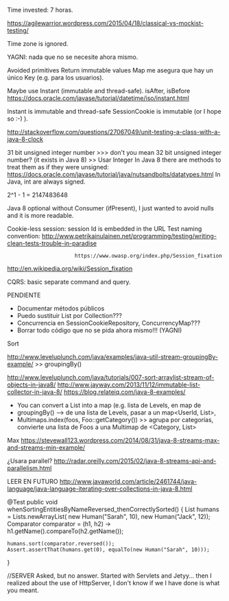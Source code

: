 Time invested:  7 horas.

https://agilewarrior.wordpress.com/2015/04/18/classical-vs-mockist-testing/

Time zone is ignored.

YAGNI: nada que no se necesite ahora mismo.

Avoided primitives
Return immutable values
Map me asegura que hay un único Key (e.g. para los usuarios).

Maybe use Instant (immutable and thread-safe). isAfter, isBefore
https://docs.oracle.com/javase/tutorial/datetime/iso/instant.html

Instant is immutable and thread-safe
SessionCookie is immutable (or I hope so :-) ).


http://stackoverflow.com/questions/27067049/unit-testing-a-class-with-a-java-8-clock


31 bit unsigned integer number >>> don't you mean 32 bit unsigned integer number? (it exists in Java 8) >> Usar Integer
In Java 8 there are methods to treat them as if they were unsigned: https://docs.oracle.com/javase/tutorial/java/nutsandbolts/datatypes.html
In Java, int are always signed.

2^1 - 1 = 2147483648

Java 8 optional without Consumer (ifPresent), I just wanted to avoid nulls and it is more readable.


Cookie-less session: session Id is embedded in the URL
Test naming convention: http://www.petrikainulainen.net/programming/testing/writing-clean-tests-trouble-in-paradise

                          https://www.owasp.org/index.php/Session_fixation
http://en.wikipedia.org/wiki/Session_fixation


CQRS: basic separate command and query.

PENDIENTE
* Documentar métodos públicos
* Puedo sustituir List por Collection???
* Concurrencia en SessionCookieRepository, ConcurrencyMap???
* Borrar todo código que no se pida ahora mismo!!! (YAGNI)



Sort

http://www.leveluplunch.com/java/examples/java-util-stream-groupingBy-example/ >> groupingBy()

http://www.leveluplunch.com/java/tutorials/007-sort-arraylist-stream-of-objects-in-java8/
http://www.jayway.com/2013/11/12/immutable-list-collector-in-java-8/
https://blog.relateiq.com/java-8-examples/
* You can convert a List into a map (e.g. lista de Levels, en map de
* groupingBy() --> de una lista de Levels, pasar a un map<UserId, List<Scores>>,
* Multimaps.index(foos, Foo::getCategory()) >> agrupa por categorías, convierte una lista de Foos a una Multimap de <Category, List<Foo>>


Max
https://stevewall123.wordpress.com/2014/08/31/java-8-streams-max-and-streams-min-example/


¿Usara parallel?
http://radar.oreilly.com/2015/02/java-8-streams-api-and-parallelism.html


LEER EN FUTURO
http://www.javaworld.com/article/2461744/java-language/java-language-iterating-over-collections-in-java-8.html



@Test
public void whenSortingEntitiesByNameReversed_thenCorrectlySorted() {
    List<Human> humans = Lists.newArrayList(
      new Human("Sarah", 10), new Human("Jack", 12));
    Comparator<Human> comparator = (h1, h2) -> h1.getName().compareTo(h2.getName());

    humans.sort(comparator.reversed());
    Assert.assertThat(humans.get(0), equalTo(new Human("Sarah", 10)));
}


//SERVER
Asked, but no answer.
Started with Servlets and Jetyy... then I realized about the use of HttpServer, I don't know if we I have done is what you meant.
